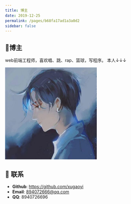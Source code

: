 ```yaml
---
title: 博主
date: 2019-12-25
permalink: /pages/b68fa17ad1a3a0d2
sidebar: false
---
```

## 🐼博主

web前端工程师，喜欢唱、跳、rap、篮球，写程序。 本人↓↓↓

<img src='https://raw.githubusercontent.com/xugaoyi/image_store/master/blog/logo.jpg' width=300 alian=center alt='本人照片' >

## :email: 联系

- **Github**: <https://github.com/xugaoyi>
- **Email**:  <a href="mailto:894072666@qq.com">894072666@qq.com</a>
- **QQ**: <a>8940726696</a>

